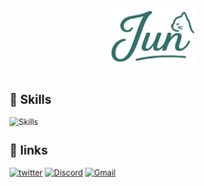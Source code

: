<div style="text-align: center;">
  <img src="photos/jun-eg.png" height="100" alt="Jun">
</div>

<br>

## 🐾 Skills

<img alt="Skills" src="https://skillicons.dev/icons?theme=dark&perline=7&i=html,css,python,c,ts,react,nodejs,next,nest,docker,raspberrypi" />

<br>

## 🐾 links

[<img alt="twitter" src="https://skillicons.dev/icons?theme=dark&perline=7&i=twitter"/>](https://x.com/gu_chiy)
[<img alt="Discord" src="https://skillicons.dev/icons?theme=dark&perline=7&i=discord"/>](https://discord.com/users/jun_chiy)
[<img alt="Gmail" src="https://skillicons.dev/icons?theme=dark&perline=7&i=gmail"/>](mailto:jiangkourun.email@gmail.com)
